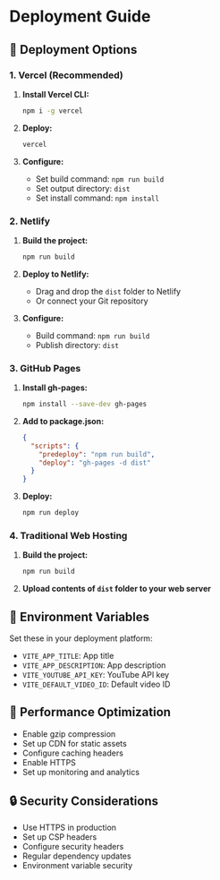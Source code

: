 # Deployment Guide

## 🚀 Deployment Options

### 1. Vercel (Recommended)

1. **Install Vercel CLI:**
   ```bash
   npm i -g vercel
   ```

2. **Deploy:**
   ```bash
   vercel
   ```

3. **Configure:**
   - Set build command: `npm run build`
   - Set output directory: `dist`
   - Set install command: `npm install`

### 2. Netlify

1. **Build the project:**
   ```bash
   npm run build
   ```

2. **Deploy to Netlify:**
   - Drag and drop the `dist` folder to Netlify
   - Or connect your Git repository

3. **Configure:**
   - Build command: `npm run build`
   - Publish directory: `dist`

### 3. GitHub Pages

1. **Install gh-pages:**
   ```bash
   npm install --save-dev gh-pages
   ```

2. **Add to package.json:**
   ```json
   {
     "scripts": {
       "predeploy": "npm run build",
       "deploy": "gh-pages -d dist"
     }
   }
   ```

3. **Deploy:**
   ```bash
   npm run deploy
   ```

### 4. Traditional Web Hosting

1. **Build the project:**
   ```bash
   npm run build
   ```

2. **Upload contents of `dist` folder to your web server**

## 🔧 Environment Variables

Set these in your deployment platform:

- `VITE_APP_TITLE`: App title
- `VITE_APP_DESCRIPTION`: App description
- `VITE_YOUTUBE_API_KEY`: YouTube API key
- `VITE_DEFAULT_VIDEO_ID`: Default video ID

## 📱 Performance Optimization

- Enable gzip compression
- Set up CDN for static assets
- Configure caching headers
- Enable HTTPS
- Set up monitoring and analytics

## 🔒 Security Considerations

- Use HTTPS in production
- Set up CSP headers
- Configure security headers
- Regular dependency updates
- Environment variable security
